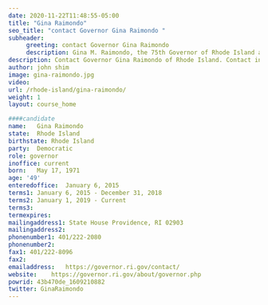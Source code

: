 ```yaml
---
date: 2020-11-22T11:48:55-05:00
title: "Gina Raimondo"
seo_title: "contact Governor Gina Raimondo "
subheader:
     greeting: contact Governor Gina Raimondo 
     description: Gina M. Raimondo, the 75th Governor of Rhode Island and its first woman governor, grew up in Smithfield in a tight-knit Italian-American family, the youngest of Joseph and Josephine Raimondo’s three children. Gov. Raimondo went on to graduate with honors from Harvard, where she was recognized as the top economics student in her class. She won a Rhodes Scholarship to Oxford University where she earned a doctorate and met her future husband Andy Moffit. She later graduated from Yale Law School. Gov. Raimondo clerked for U.S. District Judge Kimba Wood and served as founding employee and senior vice president at Village Ventures. Missing Rhode Island and wanting to be closer to her family, Gov. Raimondo co-founded Point Judith Capital, an early stage venture capital firm. In November 2010, Gov. Raimondo was elected to serve as General Treasurer of Rhode Island, receiving the largest number of votes of any statewide candidate. Gov. Raimondo and Andy live in Providence with their two kids, Ceci and Tommy, and their rescue dog, Sparky.
description: Contact Governor Gina Raimondo of Rhode Island. Contact information for Gina Raimondo includes her email address, phone number, and mailing address.
author: john shim
image: gina-raimondo.jpg
video:
url: /rhode-island/gina-raimondo/
weight: 1
layout: course_home

####candidate
name:	Gina Raimondo
state:	Rhode Island
birthstate: Rhode Island
party:	Democratic
role: governor
inoffice: current
born:	May 17, 1971
age: '49'
enteredoffice:	January 6, 2015 
terms1: January 6, 2015 - December 31, 2018
terms2: January 1, 2019 - Current
terms3: 
termexpires:	
mailingaddress1: State House Providence, RI 02903
mailingaddress2:		
phonenumber1: 401/222-2080
phonenumber2:	
fax1: 401/222-8096
fax2: 
emailaddress:	https://governor.ri.gov/contact/
website:	https://governor.ri.gov/about/governor.php
powrid: 43b470de_1609210882
twitter: GinaRaimondo
---
```




